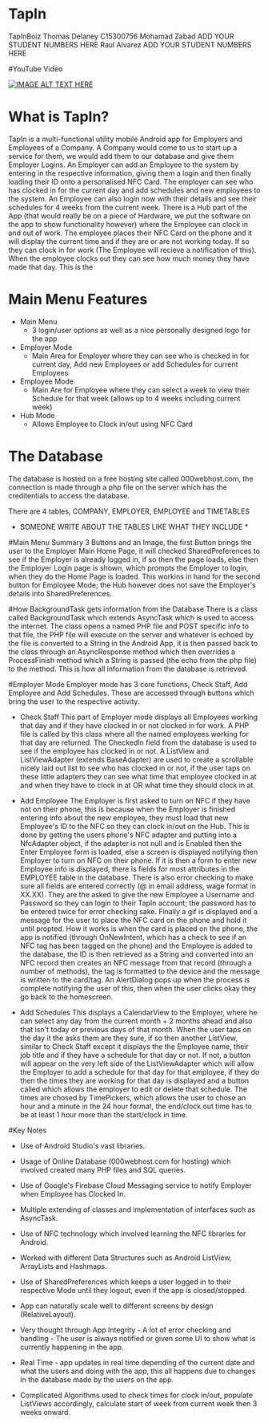 # TapIn
TapInBoiz 
Thomas Delaney C15300756
Mohamad Zabad ADD YOUR STUDENT NUMBERS HERE 
Raul Alvarez ADD YOUR STUDENT NUMBERS HERE 

#YouTube Video

[![IMAGE ALT TEXT HERE](https://img.youtube.com/vi/1V9bT77H-N8/0.jpg)](https://www.youtube.com/watch?v=1V9bT77H-N8)

# What is TapIn?
TapIn is a multi-functional utility mobile Android app for Employers and Employees of a Company. A Company would come to us to start up a service for them, we would add them to our database and give them Employer Logins. An Employer can add an Employee to the system by entering in the respective information, giving them a login and then finally loading their ID onto a personalised NFC Card. The employer can see who has clocked in for the current day and add schedules and new employees to the system. An Employee can also login now with their details and see their schedules for 4 weeks from the current week. There is a Hub part of the App (that would really be on a piece of Hardware, we put the software on the app to show functionality however) where the Employee can clock in and out of work. The employee places their NFC Card on the phone and it will display the current time and if they are or are not working today. If so they can clock in for work (The Employee will recieve a notification of this). When the employee clocks out they can see how much money they have made that day. This is the 

# Main Menu Features
* Main Menu
  * 3 login/user options as well as a nice personally designed logo for the app
* Employer Mode
  * Main Area for Employer where they can see who is checked in for current day, Add new Employees or add Schedules for current Employees
* Employee Mode
  * Main Are for Employee where they can select a week to view their Schedule for that week (allows up to 4 weeks including current week)
* Hub Mode
  * Allows Employee to Clock in/out using NFC Card

# The Database
The database is hosted on a free hosting site called 000webhost.com, the connection is made through a php file on the server which has the creditentials to access the database.

There are 4 tables, COMPANY, EMPLOYER, EMPLOYEE and TIMETABLES
* SOMEONE WRITE ABOUT THE TABLES LIKE WHAT THEY INCLUDE *

#Main Menu Summary
3 Buttons and an Image, the first Button brings the user to the Employer Main Home Page, it will checked SharedPreferences to see if the Employer is already logged in, if so then the page loads, else then the Employer Login page is shown, which prompts the Employer to login, when they do the Home Page is loaded. This workins in hand for the second button for Employee Mode; the Hub however does not save the Employer's details into SharedPreferences.

#How BackgroundTask gets information from the Database
There is a class called BackgroundTask which extends AsyncTask which is used to access the internet. The class opens a named PHP file and POST specific info to that file, the PHP file will execute on the server and whatever is echoed by the file is converted to a String in the Android App, it is then passed back to the class through an AsyncResponse method which then overrides a ProcessFinish method which a String is passed (the echo from the php file) to the method. This is how all information from the database is retrieved.

#Employer Mode
Employer mode has 3 core functions, Check Staff, Add Employee and Add Schedules.
These are accessed through buttons which bring the user to the respective activity. 
  * Check Staff 
    This part of Employer mode displays all Employees working that day and if they have clocked in or not clocked in for work. A PHP file is called by this class where all the named employees working for that day are returned. The CheckedIn field from the database is used to see if the employee has clocked in or not. A ListView and ListViewAdapter (extends BaseAdapter) are used to create a scrollable nicely laid out list to see who has clocked in or not, if the user taps on these little adapters they can see what time that employee clocked in at and when they have to clock in at OR what time they should clock in at.
    
  * Add Employee
    The Employer is first asked to turn on NFC if they have not on their phone, this is because when the Employer is finished entering info about the new employee, they must load that new Employee's ID to the NFC so they can clock in/out on the Hub. This is done by getting the users phone's NFC adapter and putting into a NfcAdapter object, if the adapter is not null and is Enabled then the Enter Employee form is loaded, else a screen is displayed notifying then Employer to turn on NFC on their phone. If it is then a form to enter new Employee info is displayed, there is fields for most attributes in the EMPLOYEE table in the database. There is also error checking to make sure all fields are entered correctly (@ in email address, wage format in XX.XX). They are the asked to give the new Employee a Username and Password so they can login to their TapIn account; the password has to be entered twice for error checking sake. Finally a gif is displayed and a message for the user to place the NFC card on the phone and hold it until propted. How it works is when the card is placed on the phone, the app is notified (through OnNewIntent, which has a check to see if an NFC tag has been tagged on the phone) and the Employee is added to the database, the ID is then retrieved as a String and converted into an NFC record then creates an NFC message from that record (through a number of methods), the tag is formatted to the device and the message is written to the card/tag. An AlertDialog pops up when the process is complete notifying the user of this, then when the user clicks okay they go back to the homescreen.
    
   * Add Schedules
     This displays a CalendarView to the Employer, where he can select any day from the current month + 2 months ahead and also that isn't today or previous days of that month. When the user taps on the day it the asks them are they sure, if so then another ListView, similar to Check Staff except it displays the the Employee name, their job title and if they have a schedule for that day or not. If not, a button will appear on the very left side of the ListViewAdapter which will allow the Employer to add a schedule for that day for that employee, if they do then the times they are working for that day is displayed and a button called which allows the employer to edit or delete that schedule. The times are chosed by TimePickers, which allows the user to chose an hour and a minute in the 24 hour format, the end/clock out time has to be at least 1 hour more than the start/clock in time. 

#Key Notes
* Use of Android Studio's vast libraries.

* Usage of Online Database (000webhost.com for hosting) which involved created many PHP files and SQL queries.

* Use of Google's Firebase Cloud Messaging service to notify Employer when Employee has Clocked In.

* Multiple extending of classes and implementation of interfaces such as AsyncTask.

* Use of NFC technology which involved learning the NFC libraries for Android.

* Worked with different Data Structures such as Android ListView, ArrayLists and Hashmaps.

* Use of SharedPreferences which keeps a user logged in to their respective Mode until they logout, even if the app is closed/stopped.

* App can naturally scale well to different screens by design (RelativeLayout).

* Very thought through App Integrity - A lot of error checking and handling - The user is always notified or given some UI to show what is currently happening in the app.

* Real Time - app updates in real time depending of the current date and what the users and doing with the app, this all happens due to changes in the database made by the users on the app.

* Complicated Algorithms used to check times for clock in/out, populate ListViews accordingly, calculate start of week from current week then 3 weeks onward.
